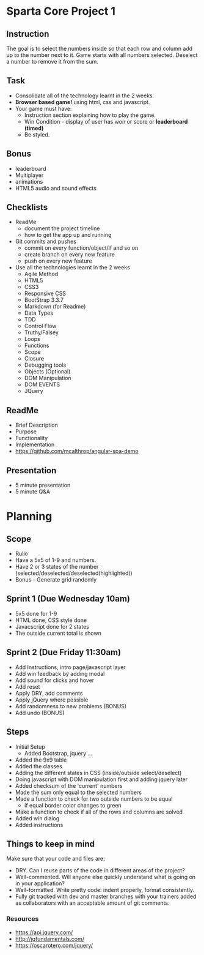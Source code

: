 # Sparta Core Project 1

## Instruction

The goal is to select the numbers inside so that each row and column add up to the number next to it. Game starts with all numbers selected. Deselect a number to remove it from the sum.

## Task
- Consolidate all of the technology learnt in the 2 weeks.
- **Browser based game!** using html, css and javascript.
- Your game must have:
  - Instruction section explaining how to play the game.
  - Win Condition - display of user has won or score or **leaderboard (timed)**
  - Be styled.

## Bonus
- leaderboard
- Multiplayer
- animations
- HTML5 audio and sound effects

## Checklists
- ReadMe
  - document the project timeline
  - how to get the app up and running
- Git commits and pushes
  - commit on every function/object/if and so on
  - create branch on every new feature
  - push on every new feature
- Use all the technologies learnt in the 2 weeks
  - Agile Method
  - HTML5
  - CSS3
  - Responsive CSS
  - BootStrap 3.3.7
  - Markdown (for Readme)
  - Data Types
  - TDD
  - Control Flow
  - Truthy/Falsey
  - Loops
  - Functions
  - Scope
  - Closure
  - Debugging tools
  - Objects (Optional)
  - DOM Manipulation
  - DOM EVENTS
  - JQuery


## ReadMe
- Brief Description
- Purpose
- Functionality
- Implementation
- https://github.com/mcalthrop/angular-spa-demo

## Presentation
- 5 minute presentation
- 5 minute Q&A


# Planning

## Scope
- Rullo
- Have a 5x5 of 1-9 and numbers.
- Have 2 or 3 states of the number (selected/deselected/deselected(highlighted))
- Bonus - Generate grid randomly

## Sprint 1 (Due Wednesday 10am)
- 5x5 done for 1-9
- HTML done, CSS style done
- Javacscript done for 2 states
- The outside current total is shown

## Sprint 2 (Due Friday 11:30am)
- Add Instructions, intro page/javascript layer
- Add win feedback by adding modal
- Add sound for clicks and hover
- Add reset
- Apply DRY, add comments
- Apply jQuery where possible
- Add randomness to new problems (BONUS)
- Add undo (BONUS)

## Steps
- Initial Setup
  - Added Bootstrap, jquery ...
- Added the 9x9 table
- Added the classes
- Adding the different states in CSS (inside/outside select/deselect)
- Doing javascript with DOM manipulation first and adding jquery later
- Added checksum of the 'current' numbers
- Made the sum only equal to the selected numbers
- Made a function to check for two outside numbers to be equal
  - if equal border color changes to green
- Make a function to check if all of the rows and columns are solved
- Added win dialog
- Added instructions


## Things to keep in mind
Make sure that your code and files are:

* DRY.  Can I reuse parts of the code in different areas of the project?
* Well-commented. Will anyone else quickly understand what is going on in your application?
* Well-formatted. Write pretty code: indent properly, format consistently.
* Fully git tracked with dev and master branches with your trainers added as collaborators with an acceptable amount of git comments.

### Resources
* https://api.jquery.com/
* http://jqfundamentals.com/
* https://oscarotero.com/jquery/
